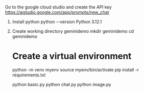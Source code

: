 
Go to the google cloud studio and create the API key
https://aistudio.google.com/app/prompts/new_chat


1) Install python
    python --version
    Python 3.12.1
2) Create working directory geminidemo
   mkdir geminidemo
   cd geminidemo
   # Create a virtual environment 
   python -m venv myenv
   source myenv/bin/activate
   pip install -r requirements.txt
 
   python basic.py
   python chat.py
   python image.py